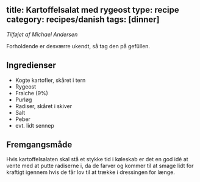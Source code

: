 title: Kartoffelsalat med rygeost
type: recipe
category: recipes/danish
tags: [dinner]
---
*Tilføjet af Michael Andersen*

Forholdende er desværre ukendt, så tag den på gefüllen.

Ingredienser
------------
  * Kogte kartofler, skåret i tern
  * Rygeost
  * Fraiche (9%)
  * Purløg
  * Radiser, skåret i skiver
  * Salt
  * Peber
  * evt. lidt sennep

Fremgangsmåde
-------------
Hvis kartoffelsalaten skal stå et stykke tid i køleskab er det en god
idé at vente med at putte radiserne i, da de farver og kommer til at
smage lidt for kraftigt igennem hvis de får lov til at trække i
dressingen for længe.

